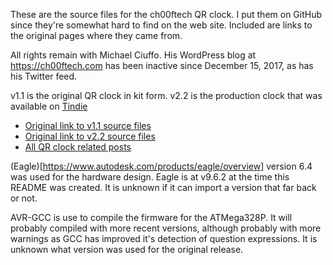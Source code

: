 These are the source files for the ch00ftech QR clock. I put them on GitHub
since they're somewhat hard to find on the web site. Included are links to the
original pages where they came from.

All rights remain with Michael Ciuffo. His WordPress blog at
https://ch00ftech.com has been inactive since December 15, 2017, as has his
Twitter feed.

v1.1 is the original QR clock in kit form. v2.2 is the production clock
that was available on [Tindie](https://www.tindie.com/stores/ch00ftech/)

* [Original link to v1.1 source files](https://ch00ftech.com/2012/10/27/qr-clock)
* [Original link to v2.2 source files](https://ch00ftech.com/qrclock/)
* [All QR clock related posts](https://ch00ftech.com/category/qr-clock/)

(Eagle)[https://www.autodesk.com/products/eagle/overview] version 6.4 was used
for the hardware design. Eagle is at v9.6.2 at the time this README was
created. It is unknown if it can import a version that far back or not.

AVR-GCC is use to compile the firmware for the ATMega328P. It will probably
compiled with more recent versions, although probably with more warnings as
GCC has improved it's detection of question expressions. It is unknown what
version was used for the original release.
